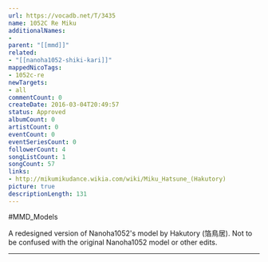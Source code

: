 ```yaml
---
url: https://vocadb.net/T/3435
name: 1052C Re Miku
additionalNames: 
- 
parent: "[[mmd]]"
related:
- "[[nanoha1052-shiki-kari]]"
mappedNicoTags:
- 1052c-re
newTargets:
- all
commentCount: 0
createDate: 2016-03-04T20:49:57
status: Approved
albumCount: 0
artistCount: 0
eventCount: 0
eventSeriesCount: 0
followerCount: 4
songListCount: 1
songCount: 57
links: 
- http://mikumikudance.wikia.com/wiki/Miku_Hatsune_(Hakutory)
picture: true
descriptionLength: 131
---
```


#MMD_Models

A redesigned version of Nanoha1052's model by Hakutory (箔鳥居). Not to be confused with the original Nanoha1052 model or other edits.

---

